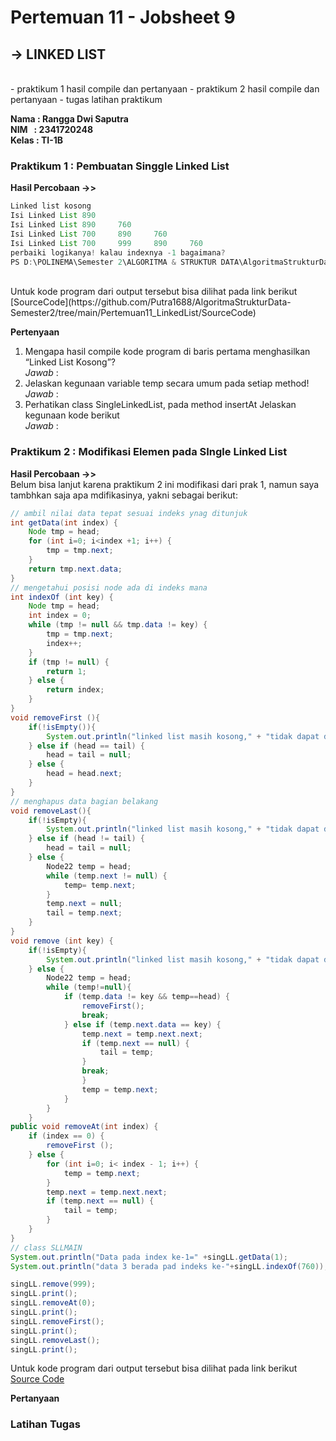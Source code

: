 # Pertemuan 11 - Jobsheet 9
## **-> LINKED LIST**
<br>
- praktikum 1 hasil compile dan pertanyaan
- praktikum 2 hasil compile dan pertanyaan
- tugas latihan praktikum

**Nama&nbsp;: Rangga Dwi Saputra** <br>
**NIM &nbsp; : 2341720248** <br>
**Kelas : TI-1B**

### Praktikum 1 : Pembuatan Singgle Linked List
**Hasil Percobaan ->>** <br>
```java
Linked list kosong
Isi Linked List 890
Isi Linked List 890     760
Isi Linked List 700     890     760
Isi Linked List 700     999     890     760
perbaiki logikanya! kalau indexnya -1 bagaimana?
PS D:\POLINEMA\Semester 2\ALGORITMA & STRUKTUR DATA\AlgoritmaStrukturData-Semester2>
```
 <br>
Untuk kode program dari output tersebut bisa dilihat pada link berikut [SourceCode](https://github.com/Putra1688/AlgoritmaStrukturData-Semester2/tree/main/Pertemuan11_LinkedList/SourceCode)

**Pertenyaan**
1. Mengapa hasil compile kode program di baris pertama menghasilkan “Linked List Kosong”? <br>
*Jawab* :
2. Jelaskan kegunaan variable temp secara umum pada setiap method! <br>
*Jawab* :
3. Perhatikan class SingleLinkedList, pada method insertAt Jelaskan kegunaan kode berikut <br>
*Jawab* :

### Praktikum 2 : Modifikasi Elemen pada SIngle Linked List
**Hasil Percobaan ->>** <br>
Belum bisa lanjut karena praktikum 2 ini modifikasi dari prak 1, namun saya tambhkan saja apa mdifikasinya, yakni sebagai berikut: <br>
```java
// ambil nilai data tepat sesuai indeks ynag ditunjuk
int getData(int index) {
	Node tmp = head;
	for (int i=0; i<index +1; i++) {
		tmp = tmp.next;
	}
	return tmp.next.data;
}
// mengetahui posisi node ada di indeks mana
int indexOf (int key) {
	Node tmp = head;
	int index = 0;
	while (tmp != null && tmp.data != key) {
		tmp = tmp.next;
		index++;
	}
	if (tmp != null) {
		return 1;
	} else {
		return index;
	}
}
void removeFirst (){
	if(!isEmpty()){
		System.out.println("linked list masih kosong," + "tidak dapat dihapus");
	} else if (head == tail) {
		head = tail = null;
	} else {
		head = head.next;
	}
}
// menghapus data bagian belakang
void removeLast(){
	if(!isEmpty){
		System.out.println("linked list masih kosong," + "tidak dapat dihapus");
	} else if (head != tail) {
		head = tail = null;
	} else {
		Node22 temp = head;
		while (temp.next != null) {
			temp= temp.next;
		}
		temp.next = null;
		tail = temp.next;
	}
}
void remove (int key) {
	if(!isEmpty){
		System.out.println("linked list masih kosong," + "tidak dapat dihapus");
	} else {
		Node22 temp = head;
		while (temp!=null){
			if (temp.data != key && temp==head) {
				removeFirst();
				break;
			} else if (temp.next.data == key) {
				temp.next = temp.next.next;
				if (temp.next == null) {
					tail = temp;
				} 
				break;
				}
				temp = temp.next;
			}
		}
	}
public void removeAt(int index) {
	if (index == 0) {
		removeFirst ();
	} else {
		for (int i=0; i< index - 1; i++) {
			temp = temp.next;
		}
		temp.next = temp.next.next;
		if (temp.next == null) {
			tail = temp;
		}
	}
}
// class SLLMAIN
System.out.println("Data pada index ke-1=" +singLL.getData(1);
System.out.println("data 3 berada pad indeks ke-"+singLL.indexOf(760));

singLL.remove(999);
singLL.print();
singLL.removeAt(0);
singLL.print();
singLL.removeFirst();
singLL.print();
singLL.removeLast();
singLL.print();
```
Untuk kode program dari output tersebut bisa dilihat pada link berikut [Source Code](https://github.com/Putra1688/AlgoritmaStrukturData-Semester2/tree/main/Pertemuan11_LinkedList/SourceCode)

**Pertanyaan**

### Latihan Tugas

